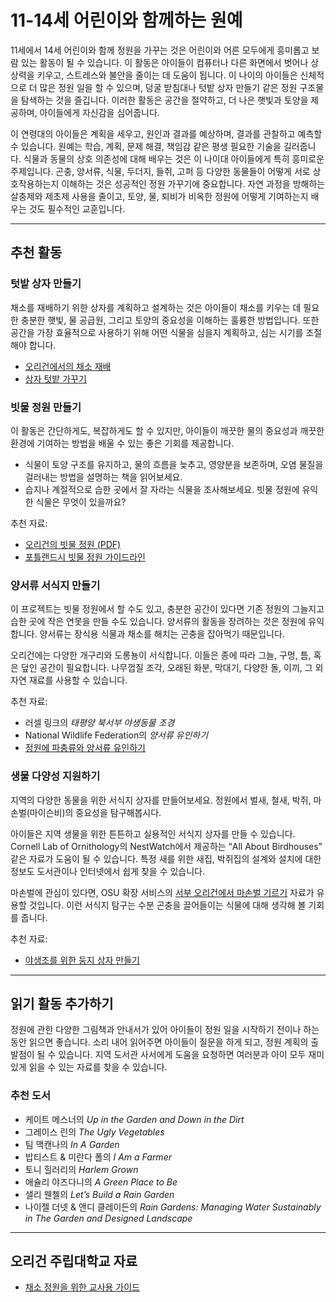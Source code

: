 # 11-14세 어린이와 함께하는 원예

11세에서 14세 어린이와 함께 정원을 가꾸는 것은 어린이와 어른 모두에게 흥미롭고 보람 있는 활동이 될 수 있습니다. 이 활동은 아이들이 컴퓨터나 다른 화면에서 벗어나 상상력을 키우고, 스트레스와 불안을 줄이는 데 도움이 됩니다. 이 나이의 아이들은 신체적으로 더 많은 정원 일을 할 수 있으며, 덩굴 받침대나 텃밭 상자 만들기 같은 정원 구조물을 탐색하는 것을 즐깁니다. 이러한 활동은 공간을 절약하고, 더 나은 햇빛과 토양을 제공하며, 아이들에게 자신감을 심어줍니다.

이 연령대의 아이들은 계획을 세우고, 원인과 결과를 예상하며, 결과를 관찰하고 예측할 수 있습니다. 원예는 학습, 계획, 문제 해결, 책임감 같은 평생 필요한 기술을 길러줍니다. 식물과 동물의 상호 의존성에 대해 배우는 것은 이 나이대 아이들에게 특히 흥미로운 주제입니다. 곤충, 양서류, 식물, 두더지, 들쥐, 고퍼 등 다양한 동물들이 어떻게 서로 상호작용하는지 이해하는 것은 성공적인 정원 가꾸기에 중요합니다. 자연 과정을 방해하는 살충제와 제초제 사용을 줄이고, 토양, 물, 퇴비가 비옥한 정원에 어떻게 기여하는지 배우는 것도 필수적인 교훈입니다.

---

## 추천 활동

### 텃밭 상자 만들기

채소를 재배하기 위한 상자를 계획하고 설계하는 것은 아이들이 채소를 키우는 데 필요한 충분한 햇빛, 물 공급원, 그리고 토양의 중요성을 이해하는 훌륭한 방법입니다. 또한 공간을 가장 효율적으로 사용하기 위해 어떤 식물을 심을지 계획하고, 심는 시기를 조절해야 합니다.

- [오리건에서의 채소 재배](https://catalog.extension.oregonstate.edu/sites/catalog/files/project/pdf/ec871.pdf)
- [상자 텃밭 가꾸기](https://catalog.extension.oregonstate.edu/fs270)

### 빗물 정원 만들기

이 활동은 간단하게도, 복잡하게도 할 수 있지만, 아이들이 깨끗한 물의 중요성과 깨끗한 환경에 기여하는 방법을 배울 수 있는 좋은 기회를 제공합니다.

- 식물이 토양 구조를 유지하고, 물의 흐름을 늦추고, 영양분을 보존하며, 오염 물질을 걸러내는 방법을 설명하는 책을 읽어보세요.
- 습지나 계절적으로 습한 곳에서 잘 자라는 식물을 조사해보세요. 빗물 정원에 유익한 식물은 무엇이 있을까요?

추천 자료:
- [오리건의 빗물 정원 (PDF)](https://seagrant.oregonstate.edu/sgpubs/oregon-rain-garden-guide)
- [포틀랜드시 빗물 정원 가이드라인](https://www.portlandoregon.gov/bes/article/188636)

### 양서류 서식지 만들기

이 프로젝트는 빗물 정원에서 할 수도 있고, 충분한 공간이 있다면 기존 정원의 그늘지고 습한 곳에 작은 연못을 만들 수도 있습니다. 양서류의 활동을 장려하는 것은 정원에 유익합니다. 양서류는 장식용 식물과 채소를 해치는 곤충을 잡아먹기 때문입니다.

오리건에는 다양한 개구리와 도롱뇽이 서식합니다. 이들은 종에 따라 그늘, 구멍, 틈, 혹은 덮인 공간이 필요합니다. 나무껍질 조각, 오래된 화분, 막대기, 다양한 돌, 이끼, 그 외 자연 재료를 사용할 수 있습니다.

추천 자료:
- 러셀 링크의 *태평양 북서부 야생동물 조경*
- National Wildlife Federation의 *양서류 유인하기*
- [정원에 파충류와 양서류 유인하기](https://www.google.com/search?q=why+are+amphibians+beneficial+to+the+garden+in+oregon%3Aedu)

### 생물 다양성 지원하기

지역의 다양한 동물을 위한 서식지 상자를 만들어보세요. 정원에서 벌새, 철새, 박쥐, 마손벌(마이슨비)의 중요성을 탐구해봅시다.

아이들은 지역 생물을 위한 튼튼하고 실용적인 서식지 상자를 만들 수 있습니다. Cornell Lab of Ornithology의 NestWatch에서 제공하는 “All About Birdhouses” 같은 자료가 도움이 될 수 있습니다. 특정 새를 위한 새집, 박쥐집의 설계와 설치에 대한 정보도 도서관이나 인터넷에서 쉽게 찾을 수 있습니다.

마손벌에 관심이 있다면, OSU 확장 서비스의 [서부 오리건에서 마손벌 기르기](https://catalog.extension.oregonstate.edu/em9130) 자료가 유용할 것입니다. 이런 서식지 탐구는 수분 곤충을 끌어들이는 식물에 대해 생각해 볼 기회를 줍니다.

추천 자료:
- [야생조를 위한 둥지 상자 만들기](https://catalog.extension.oregonstate.edu/ec1556)

---

## 읽기 활동 추가하기

정원에 관한 다양한 그림책과 안내서가 있어 아이들이 정원 일을 시작하기 전이나 하는 동안 읽으면 좋습니다. 소리 내어 읽어주면 아이들이 질문을 하게 되고, 정원 계획의 출발점이 될 수 있습니다. 지역 도서관 사서에게 도움을 요청하면 여러분과 아이 모두 재미있게 읽을 수 있는 자료를 찾을 수 있습니다.

### 추천 도서

- 케이트 메스너의 *Up in the Garden and Down in the Dirt*
- 그레이스 린의 *The Ugly Vegetables*
- 팀 맥캔나의 *In A Garden*
- 밥티스트 & 미란다 폴의 *I Am a Farmer*
- 토니 힐러리의 *Harlem Grown*
- 애슐리 야즈다니의 *A Green Place to Be*
- 샐리 웬첼의 *Let’s Build a Rain Garden*
- 나이젤 더넷 & 앤디 클레이든의 *Rain Gardens: Managing Water Sustainably in The Garden and Designed Landscape*

---

## 오리건 주립대학교 자료

- [채소 정원을 위한 교사용 가이드](https://catalog.extension.oregonstate.edu/em9032)
